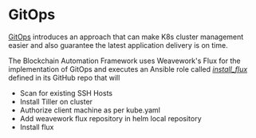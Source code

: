 # **GitOps** 

[GitOps](https://www.weave.works/technologies/gitops/) introduces an approach that can make K8s cluster management easier and also guarantee the latest application delivery is on time.

The Blockchain Automation Framework uses Weavework's Flux for the implementation of GitOps and executes an Ansible role called [*install_flux*](https://innersource.accenture.com/projects/BLOCKOFZ/repos/blockchain-automation-framework.git/browse/platforms/shared/configuration/roles) defined in its GitHub repo that will

* Scan for existing SSH Hosts
* Install Tiller on cluster
* Authorize client machine as per kube.yaml
* Add weavework flux repository in helm local repository
* Install flux
